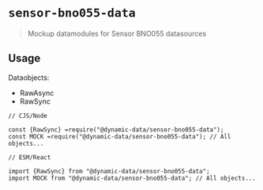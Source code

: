 # `sensor-bno055-data`

> Mockup datamodules for Sensor BNO055 datasources

## Usage

Dataobjects:

- RawAsync
- RawSync

```
// CJS/Node

const {RawSync} =require("@dynamic-data/sensor-bno055-data");
const MOCK =require("@dynamic-data/sensor-bno055-data"); // All objects...

```

```
// ESM/React

import {RawSync} from "@dynamic-data/sensor-bno055-data";
import MOCK from "@dynamic-data/sensor-bno055-data"; // All objects...

```

